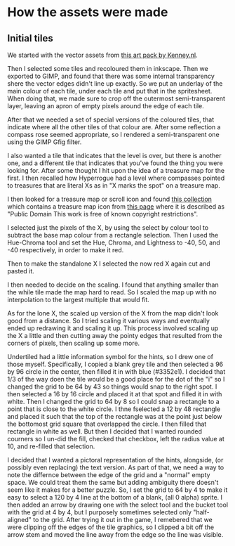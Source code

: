 # How the assets were made

## Initial tiles

We started with the vector assets from [this art pack by Kenney.nl](https://opengameart.org/content/sokoban-100-tiles).

Then I selected some tiles and recoloured them in inkscape. Then we exported to GIMP, and found that there was some internal transparency shere the vector edges didn't line up exactly. So we put an underlay of the main colour of each tile, under each tile and put that in the spritesheet. When doing that, we made sure to crop off the outermost semi-transparent layer, leaving an apron of empty pixels around the edge of each tile.

After that we needed a set of special versions of the coloured tiles, that indicate where all the other tiles of that colour are. After some reflection a compass rose seemed appropriate, so I rendered a semi-transparent one using the GIMP Gfig filter.

I also wanted a tile that indicates that the level is over, but there is another one, and a different tile that indicates that you've found the thing you were looking for. After some thought I hit upon the idea of a treasure map for the first. I then recalled how Hyperrogue had a level where compasses pointed to treasures that are literal Xs as in "X marks the spot" on a treasure map.

I then looked for a treasure map or scroll icon and found [this collection](https://opengameart.org/content/cc0-document-icons) which contains a treasure map icon from [this page](https://www.deviantart.com/7soul1/art/129892453) where it is described as "Public Domain This work is free of known copyright restrictions".

I selected just the pixels of the X, by using the select by colour tool to subtract the base map colour from a rectangle selection. Then I used the Hue-Chroma tool and set the Hue, Chroma, and Lightness to -40, 50, and -40 respectively, in order to make it red.

Then to make the standalone X I selected the now red X again cut and pasted it.

I then needed to decide on the scaling. I found that anything smaller than the while tile made the map hard to read. So I scaled the map up with no interpolation to the largest multiple that would fit.

As for the lone X, the scaled up version of the X from the map didn't look good from a distance. So I tried scaling it various ways and eventually ended up redrawing it and scaling it up. This process involved scaling up the X a little and then cutting away the pointy edges that resulted from the corners of pixels, then scaling up some more.

Undertiled had a little information symbol for the hints, so I drew one of those myself. Specifically, I copied a blank grey tile and then selected a 96 by 96 circle in the center, then filled it in with blue (#3352e1). I decided that 1/3 of the way doen the tile would be a good place for the dot of the "i" so I changed the grid to be 64 by 43 so things would snap to the right spot. I then selected a 16 by 16 circle and placed it at that spot and filled it in with white. Then I changed the grid to 64 by 8 so I could snap a rectangle to a point that is close to the white circle. I thne fselected a 12 by 48 rectangle and placed it such that the top of the rectangle was at the point just below the bottomost grid square that overlapped the circle. I then filled that rectangle in white as well. But then I decided that I wanted rounded courners so I un-did the fill, checked that checkbox, left the radius value at 10, and re-filled that selection.

I decided that I wanted a pictoral representation of the hints, alongside, (or possibly even replacing) the text version. As part of that, we need a way to note the differnce between the edge of the grid and a "normal" empty space. We could treat them the same but adding ambiguity there doesn't seem like it makes for a better puzzle. So, I set the grid to 64 by 4 to make it easy to select a 120 by 4 line at the bottom of a blank, (all 0 alpha) sprite. I then added an arrow by drawing one with the select tool and the bucket tool with the grid at 4 by 4, but I purposely sometimes selected only "half-aligned" to the grid. After trying it out in the game, I remebered that we were clipping off the edges of the tile graphics, so I clipped a bit off the arrow stem and moved the line away from the edge so the line was visible.



